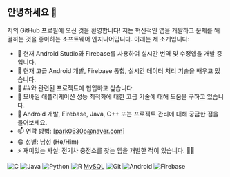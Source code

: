 ## 안녕하세요 👋

저의 GitHub 프로필에 오신 것을 환영합니다! 저는 혁신적인 앱을 개발하고 문제를 해결하는 것을 좋아하는 소프트웨어 엔지니어입니다. 아래는 제 소개입니다:

- 🔭 현재 Android Studio와 Firebase를 사용하여 실시간 번역 및 수정앱을 개발 중입니다.
- 🌱 현재 고급 Android 개발, Firebase 통합, 실시간 데이터 처리 기술을 배우고 있습니다.
- 👯 ##와 관련된 프로젝트에 협업하고 싶습니다.
- 🤔 모바일 애플리케이션 성능 최적화에 대한 고급 기술에 대해 도움을 구하고 있습니다.
- 💬 Android 개발, Firebase, Java, C++ 또는 프로젝트 관리에 대해 궁금한 점을 물어보세요.
- 📫 연락 방법: [park0630p@naver.com]
- 😄 성별: 남성 (He/Him)
- ⚡ 재미있는 사실: 전기차 충전소를 찾는 앱을 개발한 적이 있습니다. 🚗🔌


![C](https://img.shields.io/badge/-C-00599C?style=for-the-badge&logo=c&logoColor=ffffff)
![Java](https://img.shields.io/badge/-Java-007396?style=for-the-badge&logo=java&logoColor=ffffff)
![Python](https://img.shields.io/badge/-Python-3776AB?style=for-the-badge&logo=python&logoColor=ffffff)
![R](https://img.shields.io/badge/-R-276DC3?style=for-the-badge&logo=r&logoColor=ffffff)
[MySQL](https://img.shields.io/badge/-MySQL-4479A1?style=for-the-badge&logo=mysql&logoColor=ffffff)
![Git](https://img.shields.io/badge/-Git-F05032?style=for-the-badge&logo=git&logoColor=ffffff)
![Android](https://img.shields.io/badge/-Android-3DDC84?style=for-the-badge&logo=android&logoColor=ffffff)
![Firebase](https://img.shields.io/badge/-Firebase-FFCA28?style=for-the-badge&logo=firebase&logoColor=ffffff)
